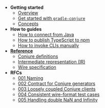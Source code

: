 
- **Getting started**
    - [Overview](/readme.md)
    - [Get started with `gradle-conjure`](/docs/getting_started.md)
    - [Concepts](/docs/concepts.md)
- **How to guides**
    - [How to connect from Java](/docs/howto/connect_from_java.md)
    - [How to publish TypeScript to npm](/docs/howto/publish_typescript_to_npm.md)
    - [How to invoke CLIs manually](/docs/howto/invoke_clis_manually.md)
- **[Reference](/reference.md)**
    - [Conjure definitions](/docs/spec/conjure_definitions.md)
    - [Intermediate representation (IR)](/docs/spec/intermediate_representation.md)
    - [Wire specification](/docs/spec/wire.md)
- **RFCs**
    - [001 Naming](/docs/rfc/001-naming.md)
    - [002 Contract for Conjure generators](/docs/rfc/002-contract-for-conjure-generators.md)
    - [003 Loosely coupled Conjure clients](/docs/rfc/003-loosely-coupled-conjure-clients.md)
    - [004 Consistent wire-format test cases](/docs/rfc/004-consistent-wire-format-test-cases.md)
    - [005 Handling double NaN and Infinity](/docs/rfc/005-handling-double-nan-and-infinity.md)

